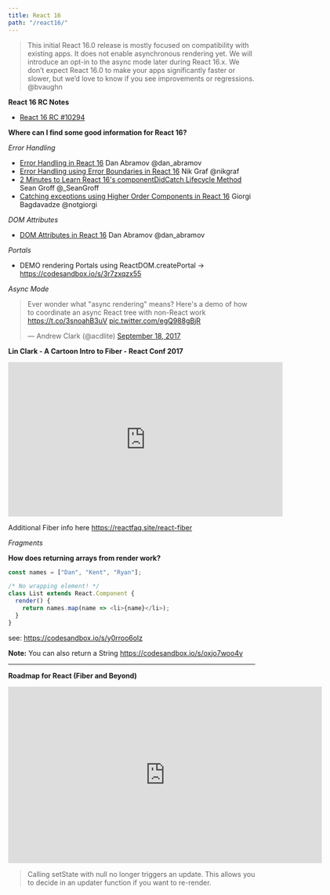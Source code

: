 ```yaml
---
title: React 16
path: "/react16/"
---
```



> This initial React 16.0 release is mostly focused on compatibility with existing apps. It does not enable asynchronous rendering yet. We will introduce an opt-in to the async mode later during React 16.x. We don’t expect React 16.0 to make your apps significantly faster or slower, but we’d love to know if you see improvements or regressions. @bvaughn

**React 16 RC Notes**
* [React 16 RC #10294](https://github.com/facebook/react/issues/10294)

**Where can I find some good information for React 16?**

*Error Handling*
* [Error Handling in React 16](https://facebook.github.io/react/blog/2017/07/26/error-handling-in-react-16.html) Dan Abramov @dan_abramov
* [Error Handling using Error Boundaries in React 16](https://egghead.io/lessons/react-error-handling-using-error-boundaries-in-react-16) Nik Graf @nikgraf
* [2 Minutes to Learn React 16's componentDidCatch Lifecycle Method](https://medium.com/@sgroff04/2-minutes-to-learn-react-16s-componentdidcatch-lifecycle-method-d1a69a1f753) Sean Groff @_SeanGroff
* [Catching exceptions using Higher Order Components in React 16](https://codeburst.io/catching-exceptions-using-higher-order-components-in-react-16-b8a401853a10) Giorgi Bagdavadze @notgiorgi

*DOM Attributes*
* [DOM Attributes in React 16](https://facebook.github.io/react/blog/2017/09/08/dom-attributes-in-react-16.html) Dan Abramov @dan_abramov

*Portals*
* DEMO rendering Portals using ReactDOM.createPortal -> https://codesandbox.io/s/3r7zxqzx55

*Async Mode*

<blockquote class="twitter-tweet" data-lang="en"><p lang="en" dir="ltr">Ever wonder what &quot;async rendering&quot; means? Here&#39;s a demo of how to coordinate an async React tree with non-React work <a href="https://t.co/3snoahB3uV">https://t.co/3snoahB3uV</a> <a href="https://t.co/egQ988gBjR">pic.twitter.com/egQ988gBjR</a></p>&mdash; Andrew Clark (@acdlite) <a href="https://twitter.com/acdlite/status/909926793536094209">September 18, 2017</a></blockquote>
<script async src="//platform.twitter.com/widgets.js" charset="utf-8"></script>


**Lin Clark - A Cartoon Intro to Fiber - React Conf 2017**
<iframe width="560" height="315" src="https://www.youtube.com/embed/ZCuYPiUIONs" frameborder="0" allowfullscreen></iframe>

Additional Fiber info here https://reactfaq.site/react-fiber


*Fragments*

**How does returning arrays from render work?**

```javascript
const names = ["Dan", "Kent", "Ryan"];

/* No wrapping element! */
class List extends React.Component {
  render() {
    return names.map(name => <li>{name}</li>);
  }
}
```

see: https://codesandbox.io/s/y0rroo6olz

**Note:** You can also return a String https://codesandbox.io/s/oxjo7woo4y

<hr>


**Roadmap for React (Fiber and Beyond)**
<iframe width="640" height="360" src="https://www.youtube.com/embed/QW5TE4vrklU" frameborder="0" allowfullscreen></iframe>

>Calling setState with null no longer triggers an update. This allows you to decide in an updater function if you want to re-render.
